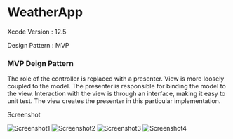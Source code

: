 # WeatherApp

Xcode Version : 12.5

Design Pattern : MVP

### MVP Deign Pattern

The role of the controller is replaced with a presenter.
View is more loosely coupled to the model.
The presenter is responsible for binding the model to the view.
Interaction with the view is through an interface, making it easy to unit test.
The view creates the presenter in this particular implementation.


Screenshot

![Screenshot1](https://user-images.githubusercontent.com/14050203/138981505-bda31e55-2fac-4ba6-9960-2ab93781c3a1.png)
![Screenshot2](https://user-images.githubusercontent.com/14050203/138981509-56577ab5-d1df-4b92-86ee-9ffe21571c6e.png)
![Screenshot3](https://user-images.githubusercontent.com/14050203/138981514-133a11e6-fc33-4c2c-90bb-002f9a7d64d4.png)
![Screenshot4](https://user-images.githubusercontent.com/14050203/138981517-5df7adc2-c62c-42ba-9d9a-1146d686d684.png)
